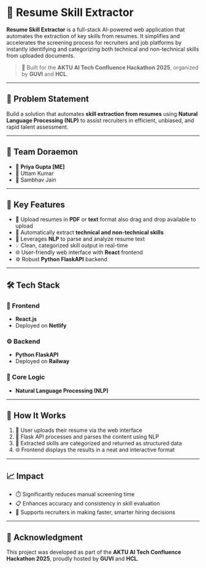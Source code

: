 # 🧠 Resume Skill Extractor

**Resume Skill Extractor** is a full-stack AI-powered web application that automates the extraction of key skills from resumes. It simplifies and accelerates the screening process for recruiters and job platforms by instantly identifying and categorizing both technical and non-technical skills from uploaded documents.

> 🚀 Built for the **AKTU AI Tech Confluence Hackathon 2025**, organized by **GUVI** and **HCL**.

---

## 📌 Problem Statement

Build a solution that automates **skill extraction from resumes** using **Natural Language Processing (NLP)** to assist recruiters in efficient, unbiased, and rapid talent assessment.

---

## 👥 Team Doraemon

- 👤 **Priya Gupta [ME]**
- 👤 Uttam Kumar
- 👤 Sambhav Jain

---

## 🌟 Key Features

- 📄 Upload resumes in **PDF** or **text** format also drag and drop available to upload 
- 🧠 Automatically extract **technical and non-technical skills**  
- 🔎 Leverages **NLP** to parse and analyze resume text  
- 💡 Clean, categorized skill output in real-time  
- 🌐 User-friendly web interface with **React** frontend  
- ⚙️ Robust **Python FlaskAPI** backend

---

## 🛠️ Tech Stack

### 🎯 Frontend  
- **React.js**  
- Deployed on **Netlify**

### ⚙️ Backend  
- **Python FlaskAPI**  
- Deployed on **Railway**

### 🧠 Core Logic  
- **Natural Language Processing (NLP)**

---

## 🚀 How It Works

1. 👤 User uploads their resume via the web interface  
2. 🧠 Flask API processes and parses the content using NLP  
3. 🧾 Extracted skills are categorized and returned as structured data  
4. 🌐 Frontend displays the results in a neat and interactive format

---

## 📈 Impact

- ⏱️ Significantly reduces manual screening time  
- 📋 Enhances accuracy and consistency in skill evaluation  
- 🎯 Supports recruiters in making faster, smarter hiring decisions

---

## 🤝 Acknowledgment

This project was developed as part of the **AKTU AI Tech Confluence Hackathon 2025**, proudly hosted by **GUVI** and **HCL**.
